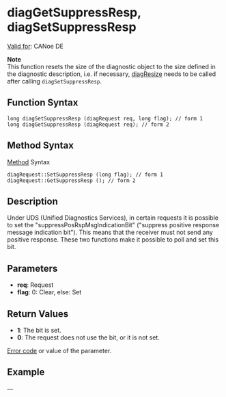 # diagGetSuppressResp, diagSetSuppressResp

[Valid for](../../../Shared/FeatureAvailability.md):  CANoe DE

**Note**  
This function resets the size of the diagnostic object to the size defined in the diagnostic description, i.e. if necessary, [diagResize](CAPLfunctionDiagResize2.md) needs to be called after calling `diagSetSuppressResp`.

## Function Syntax

```plaintext
long diagSetSuppressResp (diagRequest req, long flag); // form 1
long diagGetSuppressResp (diagRequest req); // form 2
```

## Method Syntax

[Method](../../../Shared/CAPL/General/ClassesAndObjects.md) Syntax

```plaintext
diagRequest::SetSuppressResp (long flag); // form 1
diagRequest::GetSuppressResp (); // form 2
```

## Description

Under UDS (Unified Diagnostics Services), in certain requests it is possible to set the "suppressPosRspMsgIndicationBit" ("suppress positive response message indication bit"). This means that the receiver must not send any positive response. These two functions make it possible to poll and set this bit.

## Parameters

- **req**: Request
- **flag**: 0: Clear, else: Set

## Return Values

- **1**: The bit is set.
- **0**: The request does not use the bit, or it is not set.

[Error code](../CAPLfunctionsDiagnosticsErrorCode.md) or value of the parameter.

## Example

—
